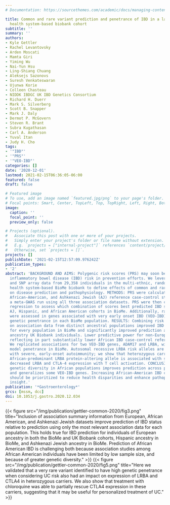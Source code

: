 ```yaml
---
# Documentation: https://sourcethemes.com/academic/docs/managing-content/

title: Common and rare variant prediction and penetrance of IBD in a large, multi-ethnic,
  health system-based biobank cohort
subtitle: ''
summary: ''
authors:
- Kyle Gettler
- Rachel Levantovsky
- Arden Moscati
- Mamta Giri
- Yiming Wu
- Nai-Yun Hsu
- Ling-Shiang Chuang
- Aleksejs Sazonovs
- Suresh Venkateswaran
- Ujunwa Korie
- Colleen Chasteau
- NIDDK IBDGC UK IBD Genetics Consortium
- Richard H. Duerr
- Mark S. Silverberg
- Scott B. Snapper
- Mark J. Daly
- Dermot P. McGovern
- Steven R. Brant
- Subra Kugathasan
- Carl A. Anderson
- Yuval Itan
- Judy H. Cho
tags:
- '"IBD"'
- '"PRS"'
- '"VEO-IBD"'
categories: []
date: '2020-12-01'
lastmod: 2021-02-15T06:36:05-06:00
featured: false
draft: false

# Featured image
# To use, add an image named `featured.jpg/png` to your page's folder.
# Focal points: Smart, Center, TopLeft, Top, TopRight, Left, Right, BottomLeft, Bottom, BottomRight.
image:
  caption: ''
  focal_point: ''
  preview_only: false

# Projects (optional).
#   Associate this post with one or more of your projects.
#   Simply enter your project's folder or file name without extension.
#   E.g. `projects = ["internal-project"]` references `content/project/deep-learning/index.md`.
#   Otherwise, set `projects = []`.
projects: []
publishDate: '2021-02-15T12:57:09.976242Z'
publication_types:
- '2'
abstract: 'BACKGROUND AND AIMS: Polygenic risk scores (PRS) may soon be used to predict
  inflammatory bowel disease (IBD) risk in prevention efforts. We leveraged exome-sequence
  and SNP array data from 29,358 individuals in the multi-ethnic, randomly-ascertained
  health system-based BioMe biobank to define effects of common and rare IBD variants
  on disease prediction and pathophysiology. METHODS: PRS were calculated from European,
  African-American, and Ashkenazi Jewish (AJ) reference case-control studies, and
  a meta-GWAS run using all three association datasets. PRS were then combined using
  regression to assess which combination of scores best predicted IBD status in European,
  AJ, Hispanic, and African American cohorts in BioMe. Additionally, rare variants
  were assessed in genes associated with very early onset IBD (VEO-IBD), by estimating
  genetic penetrance in each BioMe population. RESULTS: Combining risk scores based
  on association data from distinct ancestral populations improved IBD prediction
  for every population in BioMe and significantly improved prediction among European
  ancestry UK Biobank individuals. Lower predictive power for non-Europeans was observed,
  reflecting in part substantially lower African IBD case-control reference sizes.
  We replicated associations for two VEO-IBD genes, ADAM17 and LRBA, with high dominant
  model penetrance in BioMe. Autosomal recessive LRBA risk alleles are associated
  with severe, early-onset autoimmunity; we show that heterozygous carriage of an
  African-predominant LRBA protein-altering allele is associated with significantly
  decreased LRBA and CTLA-4 expression with T cell activation. CONCLUSIONS: Greater
  genetic diversity in African populations improves prediction across populations,
  and generalizes some VEO-IBD genes. Increasing African-American IBD case-collections
  should be prioritized to reduce health disparities and enhance pathophysiologic
  insight.'
publication: '*Gastroenterology*'
grcs: [mssm, dcc]
doi: 10.1053/j.gastro.2020.12.034
---
```


{{< figure src="/img/publication/gettler-common-2020/fig3.png" title="Inclusion of association summary information from European, African American, and Ashkenazi Jewish datasets improve prediction of IBD status relative to prediction using only the most relevant association data for each population.  This holds true for IBD prediction for individuals of European ancestry in both the BioMe and UK Biobank cohorts, Hispanic ancestry in BioMe, and Ashkenazi Jewish ancestry in BioMe.  Prediction of African American IBD is challenging both because association studies among African American individuals have been limited by low sample size, and because of greater genetic diversity." >}}
{{< figure src="/img/publication/gettler-common-2020/fig5.png" title="Here we validated that a very rare variant identified to have high genetic penetrance when considering UC risk also had an impact on expression of LRBA and CTLA4 in heterozygous carriers.  We also show that treatment with chloroquine was able to partially rescue CTLA4 expression in these carriers, suggesting that it may be useful for personalized treatment of UC." >}}
